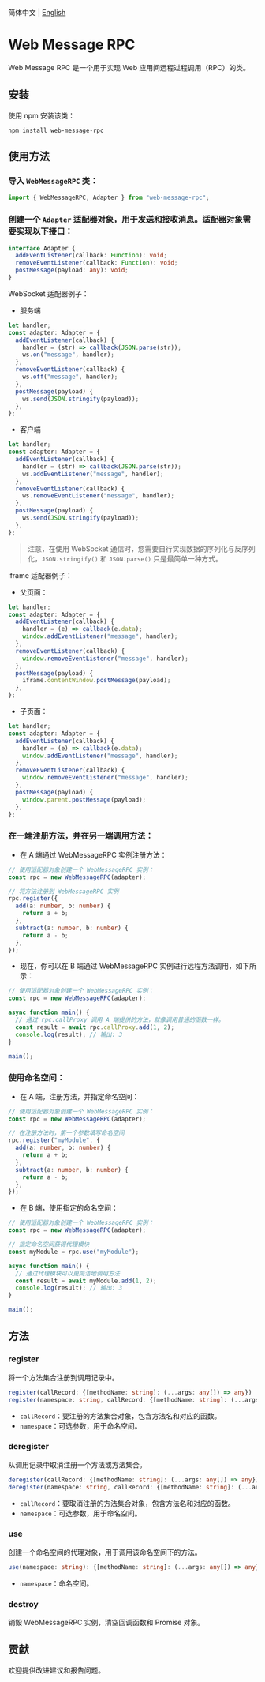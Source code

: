 简体中文 | [English](./README.en.md)

# Web Message RPC

Web Message RPC 是一个用于实现 Web 应用间远程过程调用（RPC）的类。

## 安装

使用 npm 安装该类：

```
npm install web-message-rpc
```

## 使用方法

### 导入 `WebMessageRPC` 类：

```typescript
import { WebMessageRPC, Adapter } from "web-message-rpc";
```

### 创建一个 `Adapter` 适配器对象，用于发送和接收消息。适配器对象需要实现以下接口：

```typescript
interface Adapter {
  addEventListener(callback: Function): void;
  removeEventListener(callback: Function): void;
  postMessage(payload: any): void;
}
```

WebSocket 适配器例子：

- 服务端

```typescript
let handler;
const adapter: Adapter = {
  addEventListener(callback) {
    handler = (str) => callback(JSON.parse(str));
    ws.on("message", handler);
  },
  removeEventListener(callback) {
    ws.off("message", handler);
  },
  postMessage(payload) {
    ws.send(JSON.stringify(payload));
  },
};
```

- 客户端

```typescript
let handler;
const adapter: Adapter = {
  addEventListener(callback) {
    handler = (str) => callback(JSON.parse(str));
    ws.addEventListener("message", handler);
  },
  removeEventListener(callback) {
    ws.removeEventListener("message", handler);
  },
  postMessage(payload) {
    ws.send(JSON.stringify(payload));
  },
};
```

> 注意，在使用 WebSocket 通信时，您需要自行实现数据的序列化与反序列化，`JSON.stringify()` 和 `JSON.parse()` 只是最简单一种方式。

iframe 适配器例子：

- 父页面：

```typescript
let handler;
const adapter: Adapter = {
  addEventListener(callback) {
    handler = (e) => callback(e.data);
    window.addEventListener("message", handler);
  },
  removeEventListener(callback) {
    window.removeEventListener("message", handler);
  },
  postMessage(payload) {
    iframe.contentWindow.postMessage(payload);
  },
};
```

- 子页面：

```typescript
let handler;
const adapter: Adapter = {
  addEventListener(callback) {
    handler = (e) => callback(e.data);
    window.addEventListener("message", handler);
  },
  removeEventListener(callback) {
    window.removeEventListener("message", handler);
  },
  postMessage(payload) {
    window.parent.postMessage(payload);
  },
};
```

### 在一端注册方法，并在另一端调用方法：

- 在 A 端通过 WebMessageRPC 实例注册方法：

```typescript
// 使用适配器对象创建一个 WebMessageRPC 实例：
const rpc = new WebMessageRPC(adapter);

// 将方法注册到 WebMessageRPC 实例
rpc.register({
  add(a: number, b: number) {
    return a + b;
  },
  subtract(a: number, b: number) {
    return a - b;
  },
});
```

- 现在，你可以在 B 端通过 WebMessageRPC 实例进行远程方法调用，如下所示：

```typescript
// 使用适配器对象创建一个 WebMessageRPC 实例：
const rpc = new WebMessageRPC(adapter);

async function main() {
  // 通过 rpc.callProxy 调用 A 端提供的方法，就像调用普通的函数一样。
  const result = await rpc.callProxy.add(1, 2);
  console.log(result); // 输出: 3
}

main();
```

### 使用命名空间：

- 在 A 端，注册方法，并指定命名空间：

```typescript
// 使用适配器对象创建一个 WebMessageRPC 实例：
const rpc = new WebMessageRPC(adapter);

// 在注册方法时，第一个参数填写命名空间
rpc.register("myModule", {
  add(a: number, b: number) {
    return a + b;
  },
  subtract(a: number, b: number) {
    return a - b;
  },
});
```

- 在 B 端，使用指定的命名空间：

```typescript
// 使用适配器对象创建一个 WebMessageRPC 实例：
const rpc = new WebMessageRPC(adapter);

// 指定命名空间获得代理模块
const myModule = rpc.use("myModule");

async function main() {
  // 通过代理模块可以更简洁地调用方法
  const result = await myModule.add(1, 2);
  console.log(result); // 输出: 3
}

main();
```

## 方法

### register

将一个方法集合注册到调用记录中。

```typescript
register(callRecord: {[methodName: string]: (...args: any[]) => any})
register(namespace: string, callRecord: {[methodName: string]: (...args: any[]) => any})
```

- `callRecord`：要注册的方法集合对象，包含方法名和对应的函数。
- `namespace`：可选参数，用于命名空间。

### deregister

从调用记录中取消注册一个方法或方法集合。

```typescript
deregister(callRecord: {[methodName: string]: (...args: any[]) => any})
deregister(namespace: string, callRecord: {[methodName: string]: (...args: any[]) => any})
```

- `callRecord`：要取消注册的方法集合对象，包含方法名和对应的函数。
- `namespace`：可选参数，用于命名空间。

### use

创建一个命名空间的代理对象，用于调用该命名空间下的方法。

```typescript
use(namespace: string): {[methodName: string]: (...args: any[]) => any};
```

- `namespace`：命名空间。

### destroy

销毁 WebMessageRPC 实例，清空回调函数和 Promise 对象。

## 贡献

欢迎提供改进建议和报告问题。
